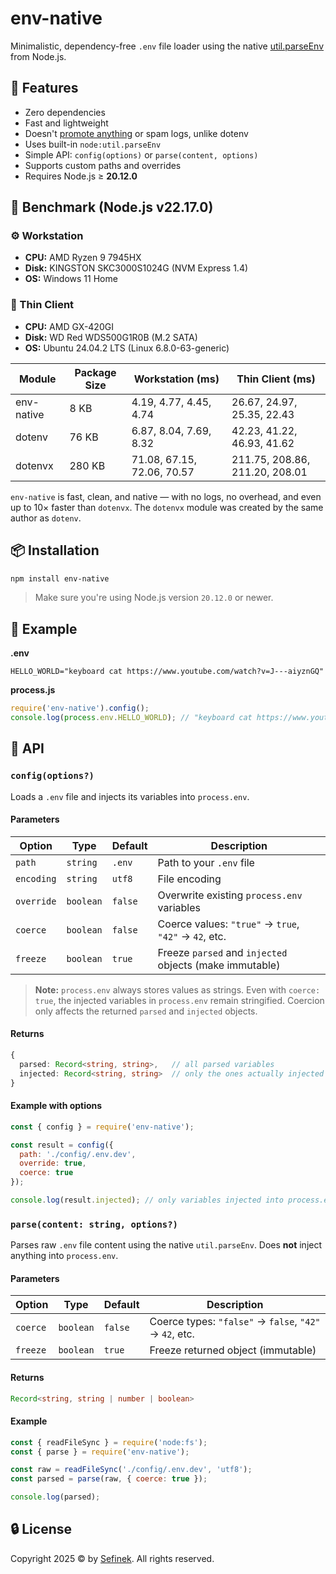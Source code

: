 # env-native
Minimalistic, dependency-free `.env` file loader using the native [util.parseEnv](https://nodejs.org/api/util.html#utilparseenvcontent) from Node.js.


## 🚀 Features
- Zero dependencies
- Fast and lightweight
- Doesn't [promote anything](https://github.com/motdotla/dotenv/issues/876) or spam logs, unlike dotenv
- Uses built-in `node:util.parseEnv`
- Simple API: `config(options)` or `parse(content, options)`
- Supports custom paths and overrides
- Requires Node.js ≥ **20.12.0**


## 🧪 Benchmark (Node.js v22.17.0)
### ⚙️ Workstation
- **CPU:** AMD Ryzen 9 7945HX
- **Disk:** KINGSTON SKC3000S1024G (NVM Express 1.4)
- **OS:** Windows 11 Home

### 🧱 Thin Client
- **CPU:** AMD GX-420GI
- **Disk:** WD Red WDS500G1R0B (M.2 SATA)
- **OS:** Ubuntu 24.04.2 LTS (Linux 6.8.0-63-generic)

| Module     | Package Size | Workstation (ms)                  | Thin Client (ms)                       |
|------------|--------------|-----------------------------------|----------------------------------------|
| env-native | 8 KB         | 4.19, 4.77, 4.45, 4.74            | 26.67, 24.97, 25.35, 22.43             |
| dotenv     | 76 KB        | 6.87, 8.04, 7.69, 8.32            | 42.23, 41.22, 46.93, 41.62             |
| dotenvx    | 280 KB       | 71.08, 67.15, 72.06, 70.57        | 211.75, 208.86, 211.20, 208.01         |

`env-native` is fast, clean, and native — with no logs, no overhead, and even up to 10× faster than `dotenvx`.
The `dotenvx` module was created by the same author as `dotenv`.


## 📦 Installation
```bash
npm install env-native
```

> Make sure you're using Node.js version `20.12.0` or newer.


## 🧪 Example
**.env**
```env
HELLO_WORLD="keyboard cat https://www.youtube.com/watch?v=J---aiyznGQ"
```

**process.js**
```js
require('env-native').config();
console.log(process.env.HELLO_WORLD); // "keyboard cat https://www.youtube.com/watch?v=J---aiyznGQ"
```


## 🧩 API
### `config(options?)`
Loads a `.env` file and injects its variables into `process.env`.

#### Parameters
| Option     | Type      | Default | Description                                             |
|------------|-----------|---------|---------------------------------------------------------|
| `path`     | `string`  | `.env`  | Path to your `.env` file                                |
| `encoding` | `string`  | `utf8`  | File encoding                                           |
| `override` | `boolean` | `false` | Overwrite existing `process.env` variables              |
| `coerce`   | `boolean` | `false` | Coerce values: `"true"` → `true`, `"42"` → `42`, etc.   |
| `freeze`   | `boolean` | `true`  | Freeze `parsed` and `injected` objects (make immutable) |

> **Note:** `process.env` always stores values as strings. Even with `coerce: true`, the injected variables in `process.env` remain stringified. Coercion only affects the returned `parsed` and `injected` objects.

#### Returns
```ts
{
  parsed: Record<string, string>,   // all parsed variables
  injected: Record<string, string>  // only the ones actually injected
}
```

#### Example with options
```js
const { config } = require('env-native');

const result = config({
  path: './config/.env.dev',
  override: true,
  coerce: true
});

console.log(result.injected); // only variables injected into process.env
```

### `parse(content: string, options?)`
Parses raw `.env` file content using the native `util.parseEnv`. Does **not** inject anything into `process.env`.

#### Parameters
| Option    | Type      | Default | Description                                              |
|-----------|-----------|---------|----------------------------------------------------------|
| `coerce`  | `boolean` | `false` | Coerce types: `"false"` → `false`, `"42"` → `42`, etc.   |
| `freeze`  | `boolean` | `true`  | Freeze returned object (immutable)                       |

#### Returns
```ts
Record<string, string | number | boolean>
```

#### Example
```js
const { readFileSync } = require('node:fs');
const { parse } = require('env-native');

const raw = readFileSync('./config/.env.dev', 'utf8');
const parsed = parse(raw, { coerce: true });

console.log(parsed);
```


## 🔒 License
Copyright 2025 © by [Sefinek](https://sefinek.net). All rights reserved.